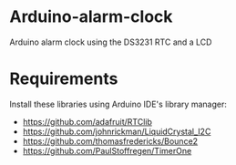 # Arduino-alarm-clock
Arduino alarm clock using the DS3231 RTC and a LCD

# Requirements
Install these libraries using Arduino IDE's library manager:
- https://github.com/adafruit/RTClib
- https://github.com/johnrickman/LiquidCrystal_I2C
- https://github.com/thomasfredericks/Bounce2
- https://github.com/PaulStoffregen/TimerOne
